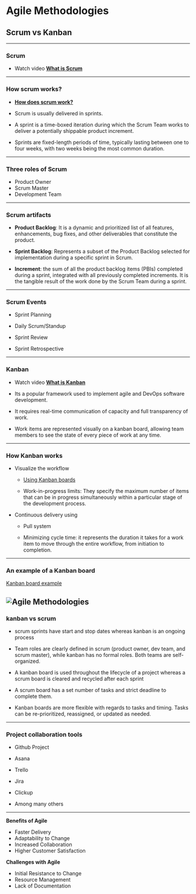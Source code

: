 # Agile Methodologies
## Scrum vs Kanban

---

### Scrum

- Watch video **[What is Scrum](https://youtu.be/b02ZkndLk1Y)**

---

### How scrum works?
- **[How does scrum work?](https://www.youtube.com/watch?v=js8qoCVuQko)** 

- Scrum is usually delivered in sprints. 

- A sprint is a time-boxed iteration during which the Scrum Team works to deliver a potentially shippable product increment. 

- Sprints are fixed-length periods of time, typically lasting between one to four weeks, with two weeks being the most common duration.

---

### Three roles of Scrum

- Product Owner
- Scrum Master
- Development Team

---

### Scrum artifacts

- **Product Backlog**: It is a dynamic and prioritized list of all features, enhancements, bug fixes, and other deliverables that constitute the product.

- **Sprint Backlog**: Represents a subset of the Product Backlog selected for implementation during a specific sprint in Scrum.

- **Increment**: the sum of all the product backlog items (PBIs) completed during a sprint, integrated with all previously completed increments. It is the tangible result of the work done by the Scrum Team during a sprint.

---

### Scrum Events

- Sprint Planning

- Daily Scrum/Standup

- Sprint Review

- Sprint Retrospective

---

### Kanban

- Watch video **[What is Kanban](https://youtu.be/Bcid33tgq8A)**

- Its a popular framework used to implement agile and DevOps software development. 

- It requires real-time communication of capacity and full transparency of work. 

- Work items are represented visually on a kanban board, allowing team members to see the state of every piece of work at any time.

---

### How Kanban works

- Visualize the workflow
  - [Using Kanban boards](https://www.atlassian.com/agile/kanban/boards)

  - Work-in-progress limits: They specify the maximum number of items that can be in progress simultaneously within a particular stage of the development process.


- Continuous delivery using
  - Pull system

  - Minimizing cycle time: it represents the duration it takes for a work item to move through the entire workflow, from initiation to completion.

---

### An example of a Kanban board
[Kanban board example](https://notion.notion.site/5cbe74790d2645c0aa3279623bb644af?v=8fb8a771ac43438d99d8ef4a0c921452)

![Agile Methodologies](/images/slides/cpnt-201/kanban-board.png)
---

### kanban vs scrum

- scrum sprints have start and stop dates whereas kanban is an ongoing process

- Team roles are clearly defined in scrum (product owner, dev team, and scrum master), while kanban has no formal roles. Both teams are self-organized.

- A kanban board is used throughout the lifecycle of a project whereas a scrum board is cleared and recycled after each sprint

- A scrum board has a set number of tasks and strict deadline to complete them.

- Kanban boards are more flexible with regards to tasks and timing. Tasks can be re-prioritized, reassigned, or updated as needed.

---

### Project collaboration tools
 - Github Project

 - Asana

 - Trello

 - Jira

 - Clickup

 - Among many others

---

**Benefits of Agile**

- Faster Delivery
- Adaptability to Change
- Increased Collaboration
- Higher Customer Satisfaction

**Challenges with Agile**

- Initial Resistance to Change
- Resource Management
- Lack of Documentation



